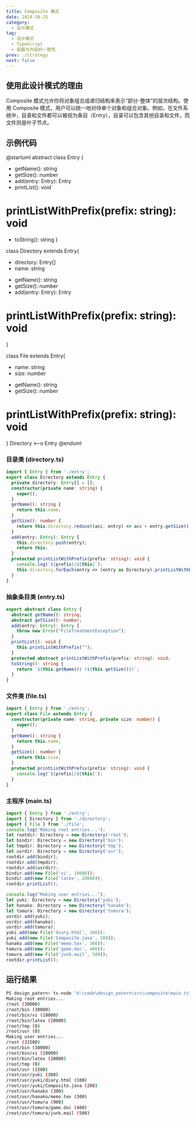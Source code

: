 ```yaml
---
title: Composite 模式
date: 2024-10-25
category:
  - 设计模式
tag:
  - 设计模式
  - TypeScript
  - 容器与内容的一致性
prev: ./strategy
next: false
---
```


## 使用此设计模式的理由

Composite 模式允许你将对象组合成递归结构来表示“部分-整体”的层次结构。使用 Composite 模式，用户可以统一地对待单个对象和组合对象。例如，在文件系统中，目录和文件都可以被视为条目（Entry），目录可以包含其他目录和文件，而文件则是叶子节点。

## 示例代码

@startuml
abstract class Entry {
  + getName(): string
  + getSize(): number
  + add(entry: Entry): Entry
  + printList(): void
  # printListWithPrefix(prefix: string): void
  + toString(): string
}

class Directory extends Entry{
  - directory: Entry[]
  - name: string
  + getName(): string
  + getSize(): number
  + add(entry: Entry): Entry
  # printListWithPrefix(prefix: string): void
}

class File extends Entry{
  - name: string
  - size: number
  + getName(): string
  + getSize(): number
  # printListWithPrefix(prefix: string): void
}
Directory <--o Entry
@enduml

### 目录类 (directory.ts)
```ts
import { Entry } from './entry';
export class Directory extends Entry {
  private directory: Entry[] = [];
  constructor(private name: string) {
    super();
  }
  getName(): string {
    return this.name;
  }
  getSize(): number {
    return this.directory.reduce((acc, entry) => acc + entry.getSize(), 0);
  }
  add(entry: Entry): Entry {
    this.directory.push(entry);
    return this;
  }
  protected printListWithPrefix(prefix: string): void {
    console.log(`${prefix}/${this}`);
    this.directory.forEach(entry => (entry as Directory).printListWithPrefix(`${prefix}/${this.name}`));
  }
}
```

### 抽象条目类 (entry.ts)
```ts
export abstract class Entry {
  abstract getName(): string;
  abstract getSize(): number;
  add(entry: Entry): Entry {
    throw new Error("FileTreatmentException");
  }
  printList(): void {
    this.printListWithPrefix("");
  }
  protected abstract printListWithPrefix(prefix: string): void;
  toString(): string {
    return `${this.getName()} (${this.getSize()})`;
  }
}
```

### 文件类 (file.ts)
```ts
import { Entry } from './entry';
export class File extends Entry {
  constructor(private name: string, private size: number) {
    super();
  }
  getName(): string {
    return this.name;
  }
  getSize(): number {
    return this.size;
  }
  protected printListWithPrefix(prefix: string): void {
    console.log(`${prefix}/${this}`);
  }
}
```

### 主程序 (main.ts)
```ts
import { Entry } from './entry';
import { Directory } from './directory';
import { File } from './file';
console.log('Making root entries...');
let rootdir: Directory = new Directory('root');
let bindir: Directory = new Directory('bin');
let tmpdir: Directory = new Directory('tmp');
let usrdir: Directory = new Directory('usr');
rootdir.add(bindir);
rootdir.add(tmpdir);
rootdir.add(usrdir);
bindir.add(new File('vi', 10000));
bindir.add(new File('latex', 20000));
rootdir.printList();

console.log("Making user entries...");
let yuki: Directory = new Directory('yuki');
let hanako: Directory = new Directory('hanako');
let tomura: Directory = new Directory('tomura');
usrdir.add(yuki);
usrdir.add(hanako);
usrdir.add(tomura);
yuki.add(new File('diary.html', 100));
yuki.add(new File('Composite.java', 200));
hanako.add(new File('memo.tex', 300));
tomura.add(new File('game.doc', 400));
tomura.add(new File('junk.mail', 500));
rootdir.printList();
```

## 运行结果
```sh
PS design_patern> ts-node "d:\code\design_patern\src\composite\main.ts"
Making root entries...
/root (30000)
/root/bin (30000)
/root/bin/vi (10000)
/root/bin/latex (20000)
/root/tmp (0)
/root/usr (0)
Making user entries...
/root (31500)
/root/bin (30000)
/root/bin/vi (10000)
/root/bin/latex (20000)
/root/tmp (0)
/root/usr (1500)
/root/usr/yuki (300)
/root/usr/yuki/diary.html (100)
/root/usr/yuki/Composite.java (200)
/root/usr/hanako (300)
/root/usr/hanako/memo.tex (300)
/root/usr/tomura (900)
/root/usr/tomura/game.doc (400)
/root/usr/tomura/junk.mail (500)
```
